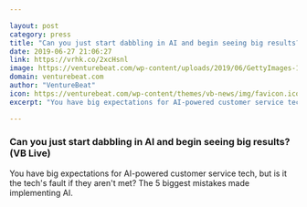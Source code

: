 ```yaml
---

layout: post
category: press
title: "Can you just start dabbling in AI and begin seeing big results? (VB Live)"
date: 2019-06-27 21:06:27
link: https://vrhk.co/2xcHsnl
image: https://venturebeat.com/wp-content/uploads/2019/06/GettyImages-1126629536.jpg?w=1200&strip=all
domain: venturebeat.com
author: "VentureBeat"
icon: https://venturebeat.com/wp-content/themes/vb-news/img/favicon.ico
excerpt: "You have big expectations for AI-powered customer service tech, but is it the tech's fault if they aren't met? The 5 biggest mistakes made implementing AI."

---
```


### Can you just start dabbling in AI and begin seeing big results? (VB Live)

You have big expectations for AI-powered customer service tech, but is it the tech's fault if they aren't met? The 5 biggest mistakes made implementing AI.